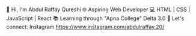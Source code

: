 👋 Hi, I'm Abdul Raffay Qureshi
🌐 Aspiring Web Developer
💻 HTML | CSS | JavaScript | React
📚 Learning through "Apna College" Delta 3.0 
🔗 Let's connect: Instagram  https://www.instagram.com/abdulraffay.20/


<!---
AbdulRaffayQureshi/AbdulRaffayQureshi is a ✨ special ✨ repository because its `README.md` (this file) appears on your GitHub profile.
You can click the Preview link to take a look at your changes.
--->

